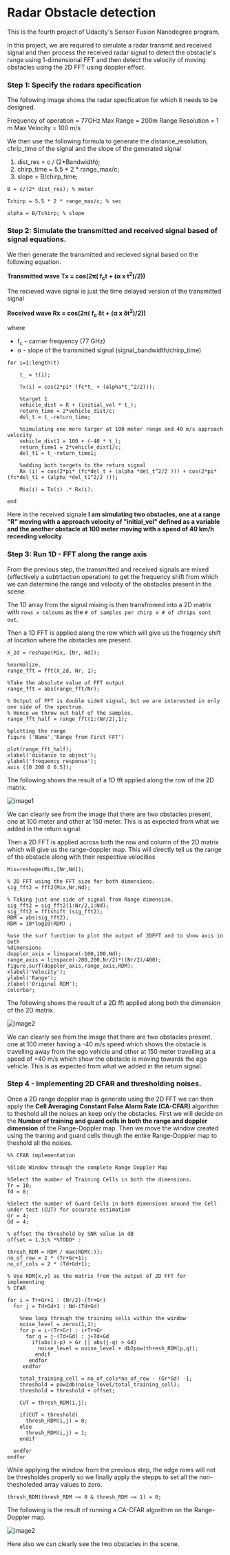 # Radar Obstacle detection
This is the fourth project of Udacity's Sensor Fusion Nanodegree program.

In this project, we are required to simulate a radar transmit and received signal and then process the received radar signal to detect the obstacle's range using 1-dimensional FFT and then detect the velocity of moving obstacles using the 2D FFT using doppler effect.


### Step 1: Specify the radars specification

The following image shows the radar specfication for which it needs to be designed.

Frequency of operation = 77GHz
Max Range = 200m
Range Resolution = 1 m
Max Velocity = 100 m/s

We then use the following formula to generate the distance_resolution, chrip_time of the signal and the slope of the generated signal

1. dist_res = c / (2*Bandwidth);
2. chirp_time = 5.5 * 2 * range_max/c;
3. slope = B/chirp_time;

```
B = c/(2* dist_res); % meter

Tchirp = 5.5 * 2 * range_max/c; % sec

alpha = B/Tchirp; % slope

```

### Step 2: Simulate the transmitted and received signal based of signal equations.

We then generate the transmitted and recieved signal based on the following equation.

**Transmitted wave Tx = cos(2&pi;( f<sub>c</sub>t + (&alpha; x t<sup>2</sup>)/2))**

The recieved wave signal is just the time delayed version of the transmitted signal

**Received wave Rx = cos(2&pi;( f<sub>c</sub> &delta;t + (&alpha; x &delta;t<sup>2</sup>)/2))**

where 
- f<sub>c</sub> - carrier frequency (77 GHz)
- &alpha; - slope of the transmitted signal (signal_bandwidth/chirp_time)
```
for i=1:length(t)     
  
    t_ = t(i);
    
    Tx(i) = cos(2*pi* (fc*t_ + (alpha*t_^2/2)));
    
    %target 1
    vehicle_dist = R + (initial_vel * t_);    
    return_time = 2*vehicle_dist/c;
    del_t = t_-return_time;
    
    %simulating one more targer at 100 meter range and 40 m/s approach velocity
    vehicle_dist1 = 100 + (-40 * t_);    
    return_time1 = 2*vehicle_dist1/c;    
    del_t1 = t_-return_time1;    
    
    %adding both targets to the return signal
    Rx (i) = cos(2*pi* (fc*del_t + (alpha *del_t^2/2 ))) + cos(2*pi* (fc*del_t1 + (alpha *del_t1^2/2 )));
    
    Mix(i) = Tx(i) .* Rx(i);
    
end
```

Here in the received signale **I am simulating two obstacles, one at a range "R" moving with a approach velocity of "initial_vel" defined as a variable and the another obstacle at 100 meter moving with a speed of 40 km/h receeding velocity**.


### Step 3: Run 1D - FFT along the range axis


From the previous step, the transmitted and received signals are mixed (effectively a subtrtaction operation) to get the frequency shift from which we can determine the range and velocity of the obstacles present in the scene.

The 1D array from the signal mixing is then transfromed into a 2D matrix with `rows x coloums` as the `# of samples per chirp x # of chrips sent out`.

Then a 1D FFT is applied along the row which will give us the freqency shift at location where the obstacles are present. 
```
X_2d = reshape(Mix, [Nr, Nd]);

%normalize.
range_fft = fft(X_2d, Nr, 1);

%Take the absolute value of FFT output
range_fft = abs(range_fft/Nr);

% Output of FFT is double sided signal, but we are interested in only one side of the spectrum.
% Hence we throw out half of the samples.
range_fft_half = range_fft(1:(Nr/2),1);

%plotting the range
figure ('Name','Range from First FFT')

plot(range_fft_half);
xlabel('distance to object');
ylabel('frequency response');
axis ([0 200 0 0.5]);
```

The following shows the result of a 1D fft applied along the row of the 2D matrix.

![image1](images/range_fft.jpg)

We can clearly see from the image that there are two obstacles present, one at 100 meter and other at 150 meter. This is as expected from what we added in the return signal.

Then a 2D FFT is applied across both the row and column of the 2D matrix which will give us the range-doppler map. This will directly tell us the range of the obstacle along with their respective velocities

```
Mix=reshape(Mix,[Nr,Nd]);

% 2D FFT using the FFT size for both dimensions.
sig_fft2 = fft2(Mix,Nr,Nd);

% Taking just one side of signal from Range dimension.
sig_fft2 = sig_fft2(1:Nr/2,1:Nd);
sig_fft2 = fftshift (sig_fft2);
RDM = abs(sig_fft2);
RDM = 10*log10(RDM) ;

%use the surf function to plot the output of 2DFFT and to show axis in both
%dimensions
doppler_axis = linspace(-100,100,Nd);
range_axis = linspace(-200,200,Nr/2)*((Nr/2)/400);
figure,surf(doppler_axis,range_axis,RDM);
xlabel('Velocity');
ylabel('Range');
zlabel('Original RDM');
colorbar;
```

The following shows the result of a 2D fft applied along both the dimension of the 2D matrix.

![image2](images/range_fft_2d.jpg)

We can clearly see from the image that there are two obstacles present, one at 100 meter having a -40 m/s speed which shows the obstacle is travelling away from the ego vehicle and other at 150 meter travelling at a speed of +40 m/s which show the obstacle is moving towards the ego vehicle. This is as expected from what we added in the return signal.

### Step 4 - Implementing 2D CFAR and thresholding noises.

Once a 2D range doppler map is generate using the 2D FFT we can then apply the **Cell Averaging Constant False Alarm Rate (CA-CFAR)** algorithm to theshold all the noises an keep only the obstacles. First we will decide on the **Number of training and guard cells in both the range and doppler dimension** of the Range-Doppler map. Then we move the window created using the traning and guard cells though the entire Range-Doppler map to theshold all the noises.

```
%% CFAR implementation

%Slide Window through the complete Range Doppler Map

%Select the number of Training Cells in both the dimensions.
Tr = 10;
Td = 8;

%Select the number of Guard Cells in both dimensions around the Cell under test (CUT) for accurate estimation
Gr = 4;
Gd = 4;

% offset the threshold by SNR value in dB
offset = 1.3;% *%TODO* :

thresh_RDM = RDM / max(RDM(:));
no_of_row = 2 * (Tr+Gr+1);
no_of_cols = 2 * (Td+Gd+1);

% Use RDM[x,y] as the matrix from the output of 2D FFT for implementing
% CFAR

for i = Tr+Gr+1 : (Nr/2)-(Tr+Gr)
  for j = Td+Gd+1 : Nd-(Td+Gd)
    
    %now loop through the training cells within the window
    noise_level = zeros(1,1);
    for p = i-(Tr+Gr) : i+Tr+Gr
      for q = j-(Td+Gd) : j+Td+Gd
        if(abs(i-p) > Gr || abs(j-q) > Gd)
          noise_level = noise_level + db2pow(thresh_RDM(p,q));
         endif
       endfor
     endfor
     
    total_training_cell = no_of_cols*no_of_row - (Gr*Gd) -1;
    threshold = pow2db(noise_level/total_training_cell);
    threshold = threshold + offset;
    
    CUT = thresh_RDM(i,j);
    
    if(CUT < threshold)
      thresh_RDM(i,j) = 0;
    else
      thresh_RDM(i,j) = 1;
    endif
    
  endfor
endfor
```

While applying the window from the previous step, the edge rows will not be thresholdes properly so we finally apply the stepps to set all the non-thesholeded array values to zero.

`thresh_RDM(thresh_RDM ~= 0 & thresh_RDM ~= 1) = 0;`

The following is the result of running a CA-CFAR algorithm on the Range-Doppler map.

![image2](images/cfar_2d.jpg)

Here also we can clearly see the two obstacles in the scene.